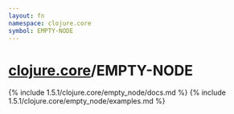 ```yaml
---
layout: fn
namespace: clojure.core
symbol: EMPTY-NODE
---
```


# [clojure.core](../)/EMPTY-NODE

{% include 1.5.1/clojure.core/empty_node/docs.md %}
{% include 1.5.1/clojure.core/empty_node/examples.md %}

